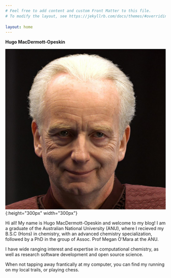 ```yaml
---
# Feel free to add content and custom Front Matter to this file.
# To modify the layout, see https://jekyllrb.com/docs/themes/#overriding-theme-defaults

layout: home
---
```


**Hugo MacDermott-Opeskin**


![sheev](/assets/images/sheev.jpg){:height="300px" width="300px"}


Hi all! My name is Hugo MacDermott-Opeskin and welcome to my blog! I am a graduate of the Australian National University (ANU), where I recieved my B.S.C (Hons) in chemistry, with an advanced chemistry specialization, followed by a PhD in the group of Assoc. Prof Megan O'Mara at the ANU.

I have wide ranging interest and expertise in computational chemistry, as well as research software development and open source science. 

When not tapping away frantically at my computer, you can find my running on my local trails, or playing chess. 
